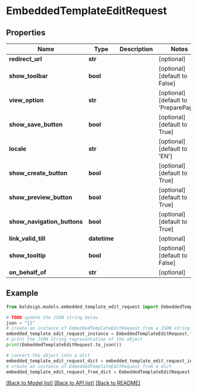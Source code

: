 # EmbeddedTemplateEditRequest


## Properties

Name | Type | Description | Notes
------------ | ------------- | ------------- | -------------
**redirect_url** | **str** |  | [optional] 
**show_toolbar** | **bool** |  | [optional] [default to False]
**view_option** | **str** |  | [optional] [default to 'PreparePage']
**show_save_button** | **bool** |  | [optional] [default to True]
**locale** | **str** |  | [optional] [default to 'EN']
**show_create_button** | **bool** |  | [optional] [default to True]
**show_preview_button** | **bool** |  | [optional] [default to True]
**show_navigation_buttons** | **bool** |  | [optional] [default to True]
**link_valid_till** | **datetime** |  | [optional] 
**show_tooltip** | **bool** |  | [optional] [default to False]
**on_behalf_of** | **str** |  | [optional] 

## Example

```python
from boldsign.models.embedded_template_edit_request import EmbeddedTemplateEditRequest

# TODO update the JSON string below
json = "{}"
# create an instance of EmbeddedTemplateEditRequest from a JSON string
embedded_template_edit_request_instance = EmbeddedTemplateEditRequest.from_json(json)
# print the JSON string representation of the object
print(EmbeddedTemplateEditRequest.to_json())

# convert the object into a dict
embedded_template_edit_request_dict = embedded_template_edit_request_instance.to_dict()
# create an instance of EmbeddedTemplateEditRequest from a dict
embedded_template_edit_request_from_dict = EmbeddedTemplateEditRequest.from_dict(embedded_template_edit_request_dict)
```
[[Back to Model list]](../README.md#documentation-for-models) [[Back to API list]](../README.md#documentation-for-api-endpoints) [[Back to README]](../README.md)


